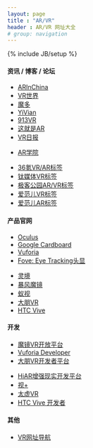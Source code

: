 ```yaml
---
layout: page
title : "AR/VR"
header : AR/VR 网址大全
# group: navigation
---
```

{% include JB/setup %}

#### 资讯 / 博客 / 论坛

<ul class="link_box inline">
  <li><a href="http://www.arinchina.com" target="_blank">ARInChina</a></li>
  <li><a href="http://www.hellovrworld.com" target="_blank">VR世界</a></li>
  <li><a href="http://www.moduovr.com" target="_blank">魔多</a></li>
  <li><a href="http://yivian.com" target="_blank">YiVian</a></li>
  <li><a href="http://www.913vr.com" target="_blank">913VR</a></li>
  <li><a href="http://itisar.com" target="_blank">这就是AR</a></li>
  <li><a href="http://www.vrrb.cn" target="_blank">VR日报</a></li>
  <!-- <li><a href="" target="_blank"></a></li> -->
</ul>

<!-- 论坛 -->
<ul class="link_box inline">
  <li><a href="http://www.arvrschool.com" target="_blank">AR学院</a></li>
  <!-- <li><a href="" target="_blank"></a></li> -->
</ul>
<!-- 标签 -->
<ul class="link_box inline">
  <li><a href="http://36kr.com/tag/vr%2Far">36氪VR/AR标签</a></li>
  <li><a href="http://www.tmtpost.com/tag/299602">钛媒体VR标签</a></li>
  <li><a href="http://www.geekpark.net/collections/AR%2FVR" target="_blank">极客公园AR/VR标签</a></li>
  <li><a href="http://www.ifanr.com/tags/vr" target="_blank">爱范儿VR标签</a></li>
  <li><a href="http://www.ifanr.com/tags/ar" target="_blank">爱范儿AR标签</a></li>
  <!-- <li><a href="" target="_blank"></a></li> -->
</ul>

#### 产品官网
<!-- 国外 -->
<ul class="link_box inline">
  <li><a href="https://www.oculus.com" target="_blank">Oculus</a></li>
  <li><a href="https://www.google.com/get/cardboard/" target="_blank">Google Cardboard</a></li>
  <li><a href="https://www.vuforia.com" target="_blank">Vuforia</a></li>
  <li><a href="http://www.getfove.com" target="_blank">Fove: Eye Tracking头显</a></li>
  <!-- <li><a href="" target="_blank"></a></li> -->
</ul>
<!-- 国内 -->
<ul class="link_box inline">
  <li><a href="http://www.lingvr.com" target="_blank">灵境</a></li>
  <li><a href="http://www.mojing.cn" target="_blank">暴风魔镜</a></li>
  <li><a href="http://www.antvr.com" target="_blank">蚁视</a></li>
  <li><a href="http://www.deepoon.com" target="_blank">大朋VR</a></li>
  <li><a href="https://www.htcvive.com" target="_blank">HTC Vive</a></li>
  <!-- <li><a href="" target="_blank"></a></li> -->
</ul>

#### 开发
<!-- 开放平台 -->
<ul class="link_box inline">
  <li><a href="http://open.mojing.cn" target="_blank">魔镜VR开放平台</a></li>
  <li><a href="https://developer.vuforia.com" target="_blank">Vuforia Developer</a></li>
  <li><a href="http://developer.deepoon.com" target="_blank">大朋VR开发者平台</a></li>
  <!-- <li><a href="" target="_blank"></a></li> -->
</ul>
<!-- 开发 -->
<ul class="link_box inline">
  <li><a href="http://www.hiar.com.cn" target="_blank">HiAR增强现实开发平台</a></li>
  <li><a href="http://www.sightp.com" target="_blank">视+</a></li>
  <li><a href="http://voidar.ionhammer.cn" target="_blank">太虚VR</a></li>
  <li><a href="http://www.htcvive.com/cn/develop_portal/" target="_blank">HTC Vive 开发者</a></li>
  <!-- <li><a href="" target="_blank"></a></li> -->
</ul>

#### 其他

<ul class="link_box inline">
  <li><a href="http://www.hao123vr.com" target="_blank">VR网址导航</a></li>
  <!-- <li><a href="" target="_blank"></a></li> -->
</ul>
